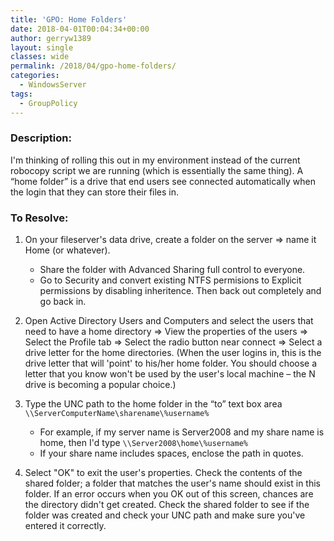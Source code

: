 ```yaml
---
title: 'GPO: Home Folders'
date: 2018-04-01T00:04:34+00:00
author: gerryw1389
layout: single
classes: wide
permalink: /2018/04/gpo-home-folders/
categories:
  - WindowsServer
tags:
  - GroupPolicy
---
```

<!--more-->

### Description:

I'm thinking of rolling this out in my environment instead of the current robocopy script we are running (which is essentially the same thing). A &#8220;home folder&#8221; is a drive that end users see connected automatically when the login that they can store their files in.

### To Resolve:

1. On your fileserver's data drive, create a folder on the server => name it Home (or whatever).

   - Share the folder with Advanced Sharing full control to everyone.
   - Go to Security and convert existing NTFS permisions to Explicit permissions by disabling inheritence. Then back out completely and go back in. 

2. Open Active Directory Users and Computers and select the users that need to have a home directory => View the properties of the users => Select the Profile tab => Select the radio button near connect => Select a drive letter for the home directories. (When the user logins in, this is the drive letter that will 'point' to his/her home folder. You should choose a letter that you know won't be used by the user's local machine – the N drive is becoming a popular choice.)

3. Type the UNC path to the home folder in the &#8220;to&#8221; text box area `\\ServerComputerName\sharename\%username%`  
   - For example, if my server name is Server2008 and my share name is home, then I'd type `\\Server2008\home\%username%`  
   - If your share name includes spaces, enclose the path in quotes. 

4. Select "OK" to exit the user's properties. Check the contents of the shared folder; a folder that matches the user's name should exist in this folder. If an error occurs when you OK out of this screen, chances are the directory didn't get created. Check the shared folder to see if the folder was created and check your UNC path and make sure you've entered it correctly.